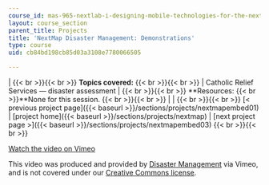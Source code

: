 ```yaml
---
course_id: mas-965-nextlab-i-designing-mobile-technologies-for-the-next-billion-users-fall-2008
layout: course_section
parent_title: Projects
title: 'NextMap Disaster Management: Demonstrations'
type: course
uid: cb84bd198cb85d03a3108e7780066505

---
```


|  {{< br >}}{{< br >}} **Topics covered:** {{< br >}}{{< br >}}  | Catholic Relief Services — disaster assessment |  {{< br >}}{{< br >}} **Resources:  {{< br >}}**None for this session. {{< br >}}{{< br >}}  |
|  {{< br >}}{{< br >}} [< previous project page]({{< baseurl >}}/sections/projects/nextmapembed01) &#124; [project home]({{< baseurl >}}/sections/projects/nextmap) &#124; [next project page >]({{< baseurl >}}/sections/projects/nextmapembed03) {{< br >}}{{< br >}}  

[Watch the video on Vimeo](http://vimeo.com/moogaloop.swf?clip_id=2464809&server=vimeo.com&show_title=0&show_byline=0&show_portrait=0&color=&fullscreen=0&group_id=)

This video was produced and provided by [Disaster Management](http://vimeo.com/user807017) via Vimeo, and is not covered under our [Creative Commons license](/terms/#cc).
